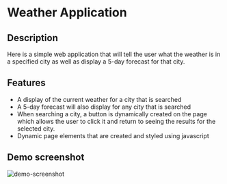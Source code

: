 # Weather Application

## Description

Here is a simple web application that will tell the user what the weather is in a specified city as well as display a 5-day forecast for that city. 

## Features
- A display of the current weather for a city that is searched
- A 5-day forecast will also display for any city that is searched
- When searching a city, a button is dynamically created on the page which allows the user to click it and return to seeing the results for the selected city. 
- Dynamic page elements that are created and styled using javascript

## Demo screenshot

![demo-screenshot]()